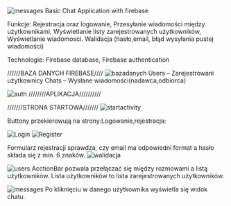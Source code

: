 ![messages](https://user-images.githubusercontent.com/73189357/115951831-2cbc4700-a4e3-11eb-9c29-8fafeb44414f.png)
Basic Chat Application with firebase




Funkcje: 
Rejestracja oraz logowanie,
Przesyłanie wiadomości między użytkownikami,
Wyświetlanie listy zarejestrowanych użytkowników,
Wyświetlanie wiadomosci.
Walidacja (hasło,email, błąd wysyłania pustej wiadomości)


Technologie:
Firebase database, 
Firebase authentication 

//////BAZA DANYCH FIREBASE////
![bazadanych](https://user-images.githubusercontent.com/73189357/115951701-6c366380-a4e2-11eb-8b28-b55ae53c7155.png)
Users – Zarejestrowani użytkownicy
Chats – Wysłane wiadomości(nadawca,odbiorca)

![auth](https://user-images.githubusercontent.com/73189357/115951727-a142b600-a4e2-11eb-8588-84a644796344.png)
////////APLIKACJA//////////





///////STRONA STARTOWA///////
![startactivity](https://user-images.githubusercontent.com/73189357/115951670-38f3d480-a4e2-11eb-93cc-0423bc9ac57a.png)


Buttony przekierowują na strony:Logowanie,rejestracja:

![Login](https://user-images.githubusercontent.com/73189357/115951652-1c579c80-a4e2-11eb-990c-eefd433f81ae.png)
![Register](https://user-images.githubusercontent.com/73189357/115951663-2da0a900-a4e2-11eb-8d7b-95f50b7ac157.png)

Formularz rejestracji sprawdza, czy email ma odpowiedni format
a hasło składa się z min. 6 znaków.
![walidacja](https://user-images.githubusercontent.com/73189357/115951775-dc44e980-a4e2-11eb-930b-ff68ae10fccb.png)



![users](https://user-images.githubusercontent.com/73189357/115951793-fb437b80-a4e2-11eb-8ceb-cecf4b6134a1.png)
AcctionBar pozwala przełączać się między rozmowami a listą użytkowników.
Lista użytkowników to lista zarejestrowanych użytkowników.

![messages](https://user-images.githubusercontent.com/73189357/115951849-39409f80-a4e3-11eb-9da7-157a274e00a9.png)
Po kliknięciu w danego użytkownika wyświetla się widok chatu.

